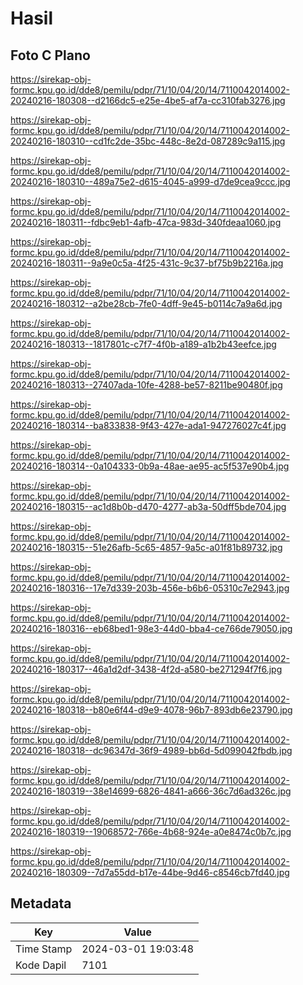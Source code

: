 # Hasil

## Foto C Plano

https://sirekap-obj-formc.kpu.go.id/dde8/pemilu/pdpr/71/10/04/20/14/7110042014002-20240216-180308--d2166dc5-e25e-4be5-af7a-cc310fab3276.jpg

https://sirekap-obj-formc.kpu.go.id/dde8/pemilu/pdpr/71/10/04/20/14/7110042014002-20240216-180310--cd1fc2de-35bc-448c-8e2d-087289c9a115.jpg

https://sirekap-obj-formc.kpu.go.id/dde8/pemilu/pdpr/71/10/04/20/14/7110042014002-20240216-180310--489a75e2-d615-4045-a999-d7de9cea9ccc.jpg

https://sirekap-obj-formc.kpu.go.id/dde8/pemilu/pdpr/71/10/04/20/14/7110042014002-20240216-180311--fdbc9eb1-4afb-47ca-983d-340fdeaa1060.jpg

https://sirekap-obj-formc.kpu.go.id/dde8/pemilu/pdpr/71/10/04/20/14/7110042014002-20240216-180311--9a9e0c5a-4f25-431c-9c37-bf75b9b2216a.jpg

https://sirekap-obj-formc.kpu.go.id/dde8/pemilu/pdpr/71/10/04/20/14/7110042014002-20240216-180312--a2be28cb-7fe0-4dff-9e45-b0114c7a9a6d.jpg

https://sirekap-obj-formc.kpu.go.id/dde8/pemilu/pdpr/71/10/04/20/14/7110042014002-20240216-180313--1817801c-c7f7-4f0b-a189-a1b2b43eefce.jpg

https://sirekap-obj-formc.kpu.go.id/dde8/pemilu/pdpr/71/10/04/20/14/7110042014002-20240216-180313--27407ada-10fe-4288-be57-8211be90480f.jpg

https://sirekap-obj-formc.kpu.go.id/dde8/pemilu/pdpr/71/10/04/20/14/7110042014002-20240216-180314--ba833838-9f43-427e-ada1-947276027c4f.jpg

https://sirekap-obj-formc.kpu.go.id/dde8/pemilu/pdpr/71/10/04/20/14/7110042014002-20240216-180314--0a104333-0b9a-48ae-ae95-ac5f537e90b4.jpg

https://sirekap-obj-formc.kpu.go.id/dde8/pemilu/pdpr/71/10/04/20/14/7110042014002-20240216-180315--ac1d8b0b-d470-4277-ab3a-50dff5bde704.jpg

https://sirekap-obj-formc.kpu.go.id/dde8/pemilu/pdpr/71/10/04/20/14/7110042014002-20240216-180315--51e26afb-5c65-4857-9a5c-a01f81b89732.jpg

https://sirekap-obj-formc.kpu.go.id/dde8/pemilu/pdpr/71/10/04/20/14/7110042014002-20240216-180316--17e7d339-203b-456e-b6b6-05310c7e2943.jpg

https://sirekap-obj-formc.kpu.go.id/dde8/pemilu/pdpr/71/10/04/20/14/7110042014002-20240216-180316--eb68bed1-98e3-44d0-bba4-ce766de79050.jpg

https://sirekap-obj-formc.kpu.go.id/dde8/pemilu/pdpr/71/10/04/20/14/7110042014002-20240216-180317--46a1d2df-3438-4f2d-a580-be271294f7f6.jpg

https://sirekap-obj-formc.kpu.go.id/dde8/pemilu/pdpr/71/10/04/20/14/7110042014002-20240216-180318--b80e6f44-d9e9-4078-96b7-893db6e23790.jpg

https://sirekap-obj-formc.kpu.go.id/dde8/pemilu/pdpr/71/10/04/20/14/7110042014002-20240216-180318--dc96347d-36f9-4989-bb6d-5d099042fbdb.jpg

https://sirekap-obj-formc.kpu.go.id/dde8/pemilu/pdpr/71/10/04/20/14/7110042014002-20240216-180319--38e14699-6826-4841-a666-36c7d6ad326c.jpg

https://sirekap-obj-formc.kpu.go.id/dde8/pemilu/pdpr/71/10/04/20/14/7110042014002-20240216-180319--19068572-766e-4b68-924e-a0e8474c0b7c.jpg

https://sirekap-obj-formc.kpu.go.id/dde8/pemilu/pdpr/71/10/04/20/14/7110042014002-20240216-180309--7d7a55dd-b17e-44be-9d46-c8546cb7fd40.jpg


## Metadata

| Key        | Value               |
| ---------- | ------------------- |
| Time Stamp | 2024-03-01 19:03:48 |
| Kode Dapil | 7101                |



